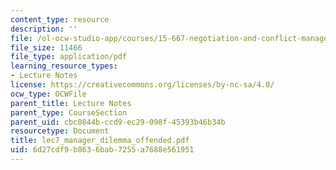 ```yaml
---
content_type: resource
description: ''
file: /ol-ocw-studio-app/courses/15-667-negotiation-and-conflict-management-spring-2001/6d27cdf9b8636bab7255a7688e561951_lec7_manager_dilemma_offended.pdf
file_size: 11466
file_type: application/pdf
learning_resource_types:
- Lecture Notes
license: https://creativecommons.org/licenses/by-nc-sa/4.0/
ocw_type: OCWFile
parent_title: Lecture Notes
parent_type: CourseSection
parent_uid: cbc0844b-ccd9-ec29-098f-45393b46b34b
resourcetype: Document
title: lec7_manager_dilemma_offended.pdf
uid: 6d27cdf9-b863-6bab-7255-a7688e561951
---
```

